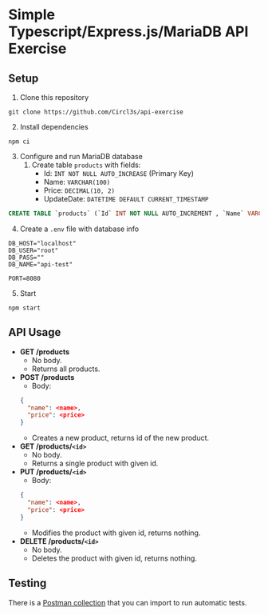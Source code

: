 # Simple Typescript/Express.js/MariaDB API Exercise
## Setup
1. Clone this repository
```
git clone https://github.com/Circl3s/api-exercise
```
2. Install dependencies
```
npm ci
```
3. Configure and run MariaDB database
    1. Create table `products` with fields:
        - Id: `INT NOT NULL AUTO_INCREASE` (Primary Key)
        - Name: `VARCHAR(100)`
        - Price: `DECIMAL(10, 2)`
        - UpdateDate: `DATETIME DEFAULT CURRENT_TIMESTAMP`
```SQL
CREATE TABLE `products` (`Id` INT NOT NULL AUTO_INCREMENT , `Name` VARCHAR(100), `Price` DECIMAL(10, 2), `UpdateDate` DATETIME DEFAULT CURRENT_TIMESTAMP , PRIMARY KEY (`Id`));
```
4. Create a `.env` file with database info
```.env
DB_HOST="localhost"
DB_USER="root"
DB_PASS=""
DB_NAME="api-test"

PORT=8080
```
5. Start
```
npm start
```
## API Usage
- **GET /products**
    - No body.
    - Returns all products.
- **POST /products**
    - Body:
    ```json
    {
      "name": <name>,
      "price": <price>
    }
    ```
    - Creates a new product, returns id of the new product.
- **GET /products/`<id>`**
    - No body.
    - Returns a single product with given id.
- **PUT /products/`<id>`**
    - Body:
    ```json
    {
      "name": <name>,
      "price": <price>
    }
    ```
    - Modifies the product with given id, returns nothing.
- **DELETE /products/`<id>`**
    - No body.
    - Deletes the product with given id, returns nothing.

## Testing
There is a [Postman collection](https://raw.githubusercontent.com/Circl3s/api-test/master/postman_collection.json) that you can import to run automatic tests.
